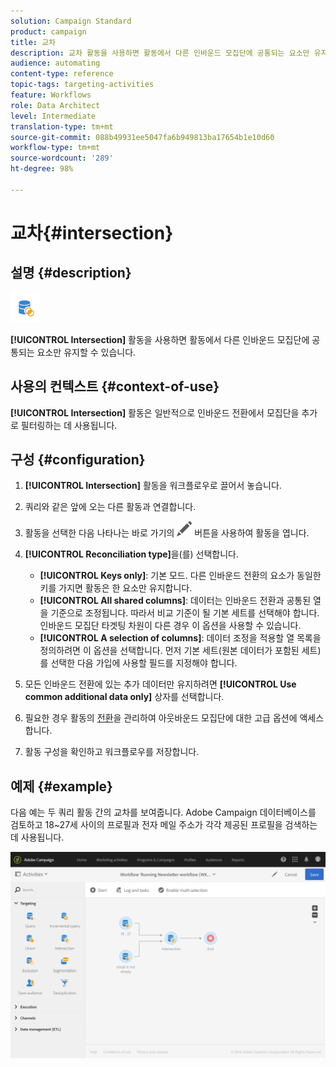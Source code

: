 ```yaml
---
solution: Campaign Standard
product: campaign
title: 교차
description: 교차 활동을 사용하면 활동에서 다른 인바운드 모집단에 공통되는 요소만 유지할 수 있습니다.
audience: automating
content-type: reference
topic-tags: targeting-activities
feature: Workflows
role: Data Architect
level: Intermediate
translation-type: tm+mt
source-git-commit: 088b49931ee5047fa6b949813ba17654b1e10d60
workflow-type: tm+mt
source-wordcount: '289'
ht-degree: 98%

---
```



# 교차{#intersection}

## 설명 {#description}

![](assets/intersection.png)

**[!UICONTROL Intersection]** 활동을 사용하면 활동에서 다른 인바운드 모집단에 공통되는 요소만 유지할 수 있습니다.

## 사용의 컨텍스트 {#context-of-use}

**[!UICONTROL Intersection]** 활동은 일반적으로 인바운드 전환에서 모집단을 추가로 필터링하는 데 사용됩니다.

## 구성 {#configuration}

1. **[!UICONTROL Intersection]** 활동을 워크플로우로 끌어서 놓습니다.
1. 쿼리와 같은 앞에 오는 다른 활동과 연결합니다.
1. 활동을 선택한 다음 나타나는 바로 가기의 ![](assets/edit_darkgrey-24px.png) 버튼을 사용하여 활동을 엽니다.
1. **[!UICONTROL Reconciliation type]**&#x200B;을(를) 선택합니다.

   * **[!UICONTROL Keys only]**: 기본 모드. 다른 인바운드 전환의 요소가 동일한 키를 가지면 활동은 한 요소만 유지합니다.
   * **[!UICONTROL All shared columns]**: 데이터는 인바운드 전환과 공통된 열을 기준으로 조정됩니다. 따라서 비교 기준이 될 기본 세트를 선택해야 합니다. 인바운드 모집단 타겟팅 차원이 다른 경우 이 옵션을 사용할 수 있습니다.
   * **[!UICONTROL A selection of columns]**: 데이터 조정을 적용할 열 목록을 정의하려면 이 옵션을 선택합니다. 먼저 기본 세트(원본 데이터가 포함된 세트)를 선택한 다음 가입에 사용할 필드를 지정해야 합니다.

1. 모든 인바운드 전환에 있는 추가 데이터만 유지하려면 **[!UICONTROL Use common additional data only]** 상자를 선택합니다.
1. 필요한 경우 활동의 [전환](../../automating/using/activity-properties.md)을 관리하여 아웃바운드 모집단에 대한 고급 옵션에 액세스합니다.
1. 활동 구성을 확인하고 워크플로우를 저장합니다.

## 예제 {#example}

다음 예는 두 쿼리 활동 간의 교차를 보여줍니다. Adobe Campaign 데이터베이스를 검토하고 18~27세 사이의 프로필과 전자 메일 주소가 각각 제공된 프로필을 검색하는 데 사용됩니다.

![](assets/wkf_intersection_example.png)

